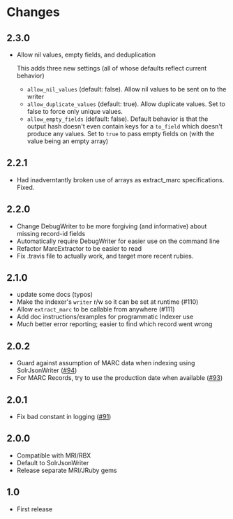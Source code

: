 # Changes

## 2.3.0
  * Allow nil values, empty fields, and deduplication

    This adds three new settings (all of whose defaults reflect current behavior)

    * `allow_nil_values` (default: false). Allow nil values to be sent on to the writer
    * `allow_duplicate_values` (default: true). Allow duplicate values. Set to false to
      force only unique values.
    * `allow_empty_fields` (default: false). Default behavior is that the output hash
      doesn't even contain keys for a `to_field` which doesn't produce any values.
      Set to `true` to pass empty fields on (with the value being an empty array)

## 2.2.1
  * Had inadverntantly broken use of arrays as extract_marc specifications. Fixed.
  
## 2.2.0
  * Change DebugWriter to be more forgiving (and informative) about missing record-id fields
  * Automatically require DebugWriter for easier use on the command line
  * Refactor MarcExtractor to be easier to read
  * Fix .travis file to actually work, and target more recent rubies.

## 2.1.0
  * update some docs (typos)
  * Make the indexer's `writer` r/w so it can be set at runtime (#110)
  * Allow `extract_marc` to be callable from anywhere (#111)
  * Add doc instructions/examples for programmatic Indexer use
  * _Much_ better error reporting; easier to find which record went wrong


## 2.0.2

* Guard against assumption of MARC data when indexing using SolrJsonWriter ([#94](https://github.com/traject-project/traject/issues/94))
* For MARC Records, try to use the production date when available ([#93](https://github.com/traject-project/traject/issues/93))

## 2.0.1

* Fix bad constant in logging ([#91](https://github.com/traject-project/traject/issues/91))

## 2.0.0

* Compatible with MRI/RBX
* Default to SolrJsonWriter
* Release separate MRI/JRuby gems

## 1.0

* First release
